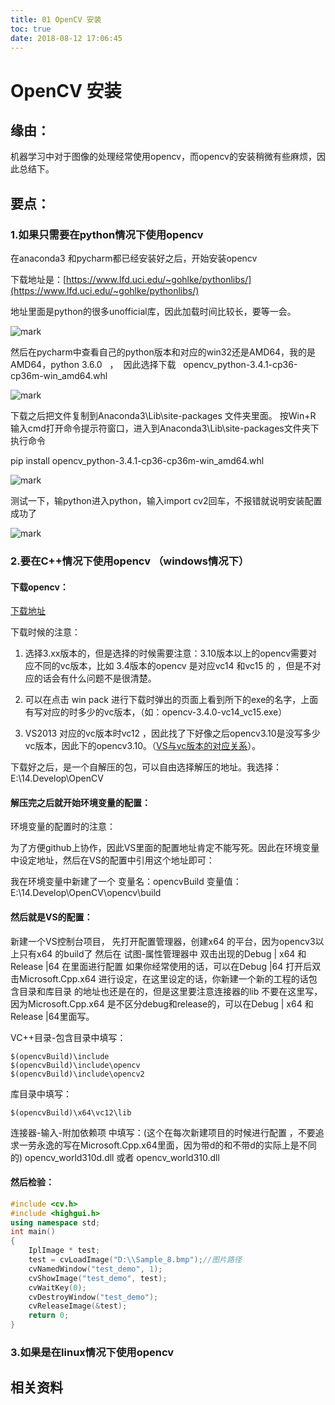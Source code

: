 ```yaml
---
title: 01 OpenCV 安装
toc: true
date: 2018-08-12 17:06:45
---
```

# OpenCV 安装

## 缘由：

机器学习中对于图像的处理经常使用opencv，而opencv的安装稍微有些麻烦，因此总结下。


## 要点：

### 1.如果只需要在python情况下使用opencv


在anaconda3 和pycharm都已经安装好之后，开始安装opencv

下载地址是：[https://www.lfd.uci.edu/~gohlke/pythonlibs/](https://www.lfd.uci.edu/~gohlke/pythonlibs/)

地址里面是python的很多unofficial库，因此加载时间比较长，要等一会。


![mark](http://pacdb2bfr.bkt.clouddn.com/blog/image/180728/lkGF7d5C9I.png?imageslim)

然后在pycharm中查看自己的python版本和对应的win32还是AMD64，我的是AMD64，python 3.6.0   ，  因此选择下载   opencv_python-3.4.1-cp36-cp36m-win_amd64.whl


![mark](http://pacdb2bfr.bkt.clouddn.com/blog/image/180728/93AilD7B7E.png?imageslim)

下载之后把文件复制到Anaconda3\Lib\site-packages 文件夹里面。
按Win+R 输入cmd打开命令提示符窗口，进入到Anaconda3\Lib\site-packages文件夹下
执行命令

pip install opencv_python-3.4.1-cp36-cp36m-win_amd64.whl


![mark](http://pacdb2bfr.bkt.clouddn.com/blog/image/180728/ejkI14kBEl.png?imageslim)

测试一下，输python进入python，输入import cv2回车，不报错就说明安装配置成功了

![mark](http://pacdb2bfr.bkt.clouddn.com/blog/image/180728/jbIdCGaH7H.png?imageslim)



### 2.要在C++情况下使用opencv （windows情况下）




#### 下载opencv：


[下载地址](https://opencv.org/releases.html)

下载时候的注意：

1. 选择3.xx版本的，但是选择的时候需要注意：3.10版本以上的opencv需要对应不同的vc版本，比如 3.4版本的opencv 是对应vc14 和vc15 的 ，但是不对应的话会有什么问题不是很清楚。

2. 可以在点击 win pack 进行下载时弹出的页面上看到所下的exe的名字，上面有写对应的时多少的vc版本，（如：opencv-3.4.0-vc14_vc15.exe）

3. VS2013 对应的vc版本时vc12 ，因此找了下好像之后opencv3.10是没写多少vc版本，因此下的opencv3.10。（[VS与vc版本的对应关系](http://blog.csdn.net/hellokandy/article/details/53379724)）。


下载好之后，是一个自解压的包，可以自由选择解压的地址。我选择： E:\14.Develop\OpenCV


#### 解压完之后就开始环境变量的配置：


环境变量的配置时的注意：

为了方便github上协作，因此VS里面的配置地址肯定不能写死。因此在环境变量中设定地址，然后在VS的配置中引用这个地址即可：

我在环境变量中新建了一个
变量名：opencvBuild
变量值：E:\14.Develop\OpenCV\opencv\build


#### 然后就是VS的配置：


新建一个VS控制台项目，
先打开配置管理器，创建x64 的平台，因为opencv3以上只有x64 的build了
然后在 试图-属性管理器中 双击出现的Debug | x64 和Release |64 在里面进行配置
如果你经常使用的话，可以在Debug |64 打开后双击Microsoft.Cpp.x64 进行设定，在这里设定的话，你新建一个新的工程的话包含目录和库目录 的地址也还是在的，但是这里要注意连接器的lib 不要在这里写，因为Microsoft.Cpp.x64 是不区分debug和release的，可以在Debug | x64 和Release |64里面写。

VC++目录-包含目录中填写：

```
$(opencvBuild)\include
$(opencvBuild)\include\opencv
$(opencvBuild)\include\opencv2
```

库目录中填写：

```
$(opencvBuild)\x64\vc12\lib
```

连接器-输入-附加依赖项 中填写：(这个在每次新建项目的时候进行配置 ，不要追求一劳永逸的写在Microsoft.Cpp.x64里面，因为带d的和不带d的实际上是不同的)
opencv_world310d.dll 或者 opencv_world310.dll


#### 然后检验：


```cpp
#include <cv.h>
#include <highgui.h>
using namespace std;
int main()
{
    IplImage * test;
    test = cvLoadImage("D:\\Sample_8.bmp");//图片路径
    cvNamedWindow("test_demo", 1);
    cvShowImage("test_demo", test);
    cvWaitKey(0);
    cvDestroyWindow("test_demo");
    cvReleaseImage(&test);
    return 0;
}
```




### 3.如果是在linux情况下使用opencv







## 相关资料
